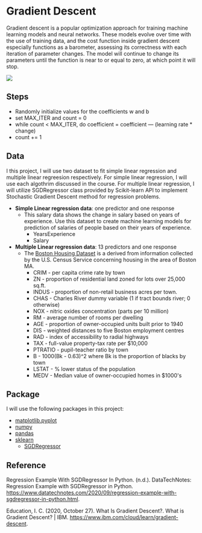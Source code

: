 # Gradient Descent

Gradient descent is a popular optimization approach for training machine learning models and neural networks. These models evolve over time with the use of training data, and the cost function inside gradient descent especially functions as a barometer, assessing its correctness with each iteration of parameter changes. The model will continue to change its parameters until the function is near to or equal to zero, at which point it will stop.

![](https://miro.medium.com/max/1200/1*iNPHcCxIvcm7RwkRaMTx1g.jpeg)

## Steps
* Randomly initialize values for the coefficients w and b 
* set MAX_ITER and count = 0
* while count < MAX_ITER,  do coefficient = coefficient — (learning rate * change)
* count += 1


## Data 
I this project, I will use two dataset to fit simple linear regression and multiple linear regreesion respectively. For simple linear regression, I will use each algothrim discussed in the course. For multiple linear regression,   I will utilize SGDRegressor class provided by Scikit-learn API to implement Stochastic Gradient Descent method for regression problems. 

* **Simple Linear regression data**: one predictor and one response
    * This salary data shows the change in salary based on years of experience. Use this dataset to create machine learning models for prediction of salaries of people based on their years of experience.
        * YearsExperience 
        * Salary 
* **Multiple Linear regression data**: 13 predictors and one response
    * The [Boston Housing Dataset](https://www.kaggle.com/prasadperera/the-boston-housing-dataset) is a derived from information collected by the U.S. Census Service concerning housing in the area of Boston MA. 
        * CRIM - per capita crime rate by town
        * ZN - proportion of residential land zoned for lots over 25,000 sq.ft.
        * INDUS - proportion of non-retail business acres per town.
        * CHAS - Charles River dummy variable (1 if tract bounds river; 0 otherwise)
        * NOX - nitric oxides concentration (parts per 10 million)
        * RM - average number of rooms per dwelling
        * AGE - proportion of owner-occupied units built prior to 1940
        * DIS - weighted distances to five Boston employment centres
        * RAD - index of accessibility to radial highways
        * TAX - full-value property-tax rate per \$10,000
        * PTRATIO - pupil-teacher ratio by town
        * B - 1000(Bk - 0.63)^2 where Bk is the proportion of blacks by town
        * LSTAT - % lower status of the population
        * MEDV - Median value of owner-occupied homes in $1000's
        
        
## Package 
I will use the following packages in this project:
* [matplotlib.pyplot](https://matplotlib.org/stable/api/_as_gen/matplotlib.pyplot.html)
* [numpy](https://numpy.org)
* [pandas](https://pandas.pydata.org)
* [sklearn](https://scikit-learn.org/stable/)
  * [SGDRegressor](https://scikit-learn.org/stable/modules/generated/sklearn.linear_model.SGDRegressor.html)

## Reference
Regression Example With SGDRegressor In Python. (n.d.). DataTechNotes: Regression Example with SGDRegressor in Python. https://www.datatechnotes.com/2020/09/regression-example-with-sgdregressor-in-python.html.

Education, I. C. (2020, October 27). What Is Gradient Descent?. What is Gradient Descent? | IBM. https://www.ibm.com/cloud/learn/gradient-descent.


